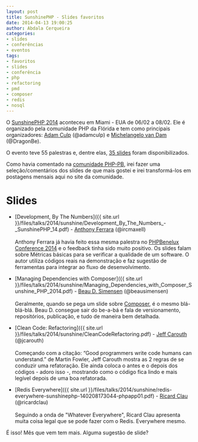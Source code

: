 ```yaml
---
layout: post
title: SunshinePHP - Slides favoritos
date: 2014-04-13 19:00:25
author: Abdala Cerqueira
categories: 
- slides 
- conferências 
- eventos
tags: 
- favoritos 
- slides 
- conferência 
- php 
- refactoring 
- pmd 
- composer 
- redis 
- nosql
---
```


O [SunshinePHP 2014](http://joind.in/event/view/1444/slides) aconteceu em Miami - EUA de 06/02 a 08/02. Ele é organizado pela comunidade PHP da Flórida e tem como principais organizadores: [Adam Culp](http://joind.in/user/view/287) (@adamculp) e [Michelangelo van Dam](http://joind.in/user/view/19) (@DragonBe).

O evento teve 55 palestras e, dentre elas, [35 slides](http://joind.in/event/view/1444/slides#event-tabs) foram disponibilizados.

Como havia comentado na [comunidade PHP-PB](https://groups.google.com/forum/#!forum/php-pb), irei fazer uma seleção/comentários dos slides de que mais gostei e irei transformá-los em postagens mensais aqui no site da comunidade.

# Slides

- [Development, By The Numbers]({{ site.url }}/files/talks/2014/sunshine/Development_By_The_Numbers_-_SunshinePHP_14.pdf) -  [Anthony Ferrara](http://joind.in/user/view/19609) (@ircmaxell)<br><br>
    Anthony Ferrara já havia feito essa mesma palestra no [PHPBenelux Conference 2014](http://joind.in/event/view/1509) e o feedback tinha sido muito positivo. Os slides falam sobre Métricas básicas para se verificar a qualidade de um software. O autor utiliza códigos reais na demonstração e faz sugestão de ferramentas para integrar ao fluxo de desenvolvimento.

- [Managing Dependencies with Composer]({{ site.url }}/files/talks/2014/sunshine/Managing_Dependencies_with_Composer_Sunshine_PHP_2014.pdf) - [Beau D. Simensen](http://joind.in/user/view/19516) (@beausimensen)<br><br>
    Geralmente, quando se pega um slide sobre [Composer](https://getcomposer.org), é o mesmo blá-blá-blá. Beau D. consegue sair do be-a-bá e fala de versionamento, repositórios, publicação, e tudo de maneira bem detalhada.

- [Clean Code: Refactoring]({{ site.url }}/files/talks/2014/sunshine/CleanCodeRefactoring.pdf) - [Jeff Carouth](http://joind.in/user/view/6080) (@jcarouth)<br><br>
    Começando com a citação: “Good programmers write code humans can understand.” de Martin Fowler, Jeff Carouth mostra as 2 regras de se conduzir uma refatoração. Ele ainda coloca o antes e o depois dos códigos - adoro isso -, mostrando como o código fica lindo e mais legível depois de uma boa refatorada.
    
- [Redis Everywhere]({{ site.url }}/files/talks/2014/sunshine/redis-everywhere-sunshinephp-140208173044-phpapp01.pdf) - [Ricard Clau](http://joind.in/user/view/16909) (@ricardclau)<br><br>
    Seguindo a onda de "Whatever Everywhere", Ricard Clau apresenta muita coisa legal que se pode fazer com o Redis. Everywhere mesmo.
    
É isso! Mês que vem tem mais. Alguma sugestão de slide?









